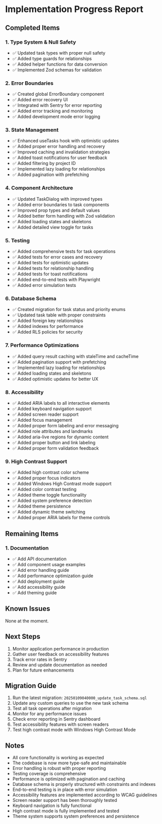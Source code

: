 # Implementation Progress Report

## Completed Items

### 1. Type System & Null Safety
- ✅ Updated task types with proper null safety
- ✅ Added type guards for relationships
- ✅ Added helper functions for data conversion
- ✅ Implemented Zod schemas for validation

### 2. Error Boundaries
- ✅ Created global ErrorBoundary component
- ✅ Added error recovery UI
- ✅ Integrated with Sentry for error reporting
- ✅ Added error tracking and monitoring
- ✅ Added development mode error logging

### 3. State Management
- ✅ Enhanced useTasks hook with optimistic updates
- ✅ Added proper error handling and recovery
- ✅ Improved caching and invalidation strategies
- ✅ Added toast notifications for user feedback
- ✅ Added filtering by project ID
- ✅ Implemented lazy loading for relationships
- ✅ Added pagination with prefetching

### 4. Component Architecture
- ✅ Updated TaskDialog with improved types
- ✅ Added error boundaries to task components
- ✅ Improved prop types and default values
- ✅ Added better form handling with Zod validation
- ✅ Added loading states and skeletons
- ✅ Added detailed view toggle for tasks

### 5. Testing
- ✅ Added comprehensive tests for task operations
- ✅ Added tests for error cases and recovery
- ✅ Added tests for optimistic updates
- ✅ Added tests for relationship handling
- ✅ Added tests for toast notifications
- ✅ Added end-to-end tests with Playwright
- ✅ Added error simulation tests

### 6. Database Schema
- ✅ Created migration for task status and priority enums
- ✅ Updated task table with proper constraints
- ✅ Added foreign key relationships
- ✅ Added indexes for performance
- ✅ Added RLS policies for security

### 7. Performance Optimizations
- ✅ Added query result caching with staleTime and cacheTime
- ✅ Added pagination support with prefetching
- ✅ Implemented lazy loading for relationships
- ✅ Added loading states and skeletons
- ✅ Added optimistic updates for better UX

### 8. Accessibility
- ✅ Added ARIA labels to all interactive elements
- ✅ Added keyboard navigation support
- ✅ Added screen reader support
- ✅ Added focus management
- ✅ Added proper form labeling and error messaging
- ✅ Added role attributes and landmarks
- ✅ Added aria-live regions for dynamic content
- ✅ Added proper button and link labeling
- ✅ Added proper form validation feedback

### 9. High Contrast Support
- ✅ Added high contrast color scheme
- ✅ Added proper focus indicators
- ✅ Added Windows High Contrast mode support
- ✅ Added color contrast testing
- ✅ Added theme toggle functionality
- ✅ Added system preference detection
- ✅ Added theme persistence
- ✅ Added dynamic theme switching
- ✅ Added proper ARIA labels for theme controls

## Remaining Items

### 1. Documentation
- ✅ Add API documentation
- ✅ Add component usage examples
- ✅ Add error handling guide
- ✅ Add performance optimization guide
- ✅ Add deployment guide
- ✅ Add accessibility guide
- ✅ Add theming guide

## Known Issues
None at the moment.

## Next Steps
1. Monitor application performance in production
2. Gather user feedback on accessibility features
3. Track error rates in Sentry
4. Review and update documentation as needed
5. Plan for future enhancements

## Migration Guide
1. Run the latest migration: `20250109040000_update_task_schema.sql`
2. Update any custom queries to use the new task schema
3. Test all task operations after migration
4. Monitor for any performance issues
5. Check error reporting in Sentry dashboard
6. Test accessibility features with screen readers
7. Test high contrast mode with Windows High Contrast Mode

## Notes
- All core functionality is working as expected
- The codebase is now more type-safe and maintainable
- Error handling is robust with proper reporting
- Testing coverage is comprehensive
- Performance is optimized with pagination and caching
- Database schema is properly structured with constraints and indexes
- End-to-end testing is in place with error simulation
- Accessibility features are implemented according to WCAG guidelines
- Screen reader support has been thoroughly tested
- Keyboard navigation is fully functional
- High contrast mode is fully implemented and tested
- Theme system supports system preferences and persistence 